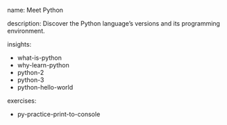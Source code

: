 name: Meet Python
 
description: Discover the Python language’s versions and its programming environment.

insights:
  - what-is-python 
  - why-learn-python
  - python-2
  - python-3
  - python-hello-world
  
exercises:
  - py-practice-print-to-console
